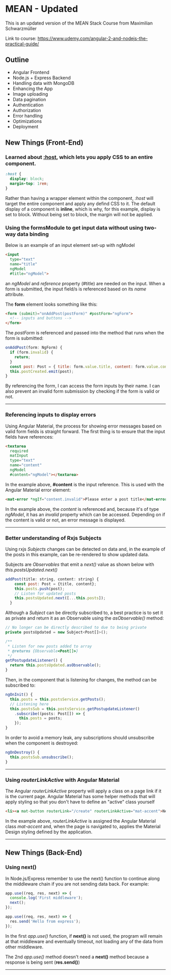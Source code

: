 # MEAN - Updated

This is an updated version of the MEAN Stack Course from Maximilian Schwarzmüller

Link to course: <https://www.udemy.com/angular-2-and-nodejs-the-practical-guide/>

## Outline

* Angular Frontend
* Node.js + Express Backend
* Handling data with MongoDB
* Enhancing the App
* Image uploading
* Data pagination
* Authentication
* Authorization
* Error handling
* Optimizations
* Deployment

## New Things (Front-End)

### Learned about [:host](https://developer.mozilla.org/en-US/docs/Web/CSS/:host()), which lets you apply CSS to an entire component.

```css
:host {
  display: block;
  margin-top: 1rem;
}
```

Rather than having a wrapper element within the component, *:host* will target the entire component and apply any defind CSS to it.  The default display of a component is **inline**, which is why, for this example, display is set to block.  Without being set to block, the margin will not be applied.

### Using the formsModule to get input data without using two-way data binding

Below is an example of an input element set-up with ngModel
```html
<input
  type="text"
  name="title"
  ngModel
  #title="ngModel">
```

an *ngModel* and *reference* property (#title) are needed on the input.  When a form is submitted, the input field/s is referenced based on its *name* attribute.

The **form** element looks something like this:
```html
<form (submit)="onAddPost(postForm)" #postForm="ngForm">
  <!-- inputs and buttons -->
</form>
```

The *postForm* is referenced and passed into the method that runs when the form is submitted:
```javascript
onAddPost(form: NgForm) {
  if (form.invalid) {
    return;
  }
  const post: Post = { title: form.value.title, content: form.value.content };
  this.postCreated.emit(post);
}
```
By referencing the form, I can access the form inputs by their name.  I can also prevent an invalid form submission by checking if the form is valid or not.

---

### Referencing inputs to display errors

Using Angular Material, the process for showing error messages based on valid form fields is straight forward.  The first thing is to ensure that the input fields have references:
```html
<textarea
  required
  matInput
  type="text"
  name="content"
  ngModel
  #content="ngModel"></textarea>
```

In the example above, **#content** is the input reference.  This is used with the Angular Material error element:

```html
<mat-error *ngIf="content.invalid">Please enter a post title</mat-error>
```

In the example above, the *content* is referenced and, because it's of type *ngModel*, it has an *invalid* property which can be accessed.  Depending on if the content is valid or not, an error message is displayed.

---

### Better understanding of Rxjs Subjects

Using rxjs *Subjects* changes can be detected on data and, in the example of the posts in this example, can be re-rendered to show updated data.

Subjects are *Observables* that emit a *next()* value as shown below with *this.postsUpdated.next()*

```javascript
addPost(title: string, content: string) {
    const post: Post = {title, content};
    this.posts.push(post);
    // Listen for updated posts
    this.postsUpdated.next([...this.posts]);
  }
```

Although a *Subject* can be directly subscribed to, a best practice is to set it as private and return it as an Observable using the *asObservable()* method:

```javascript
// No longer can be directly described to due to being private
private postsUpdated = new Subject<Post[]>();

/**
 * Listen for new posts added to array
 * @returns {Observable<Post[]>}
 */
getPostupdateListener() {
  return this.postsUpdated.asObservable();
}
```

Then, in the component that is listening for changes, the method can be subscribed to:

```typescript
ngOnInit() {
  this.posts = this.postsService.getPosts();
  // Listening here
  this.postsSub = this.postsService.getPostupdateListener()
    .subscribe((posts: Post[]) => {
      this.posts = posts;
    });
}
```

In order to avoid a memory leak, any subscriptions should unsubscribe when the component is destroyed:

```typescript
ngOnDestroy() {
  this.postsSub.unsubscribe();
}
```

---

### Using *routerLinkActive* with Angular Material

The Angular *routerLinkActive* property will apply a class on a page link if it is the current page.  Angular Material has some helper methods that will apply styling so that you don't have to define an "active" class yourself

```html
<li><a mat-button routerLink="/create" routerLinkActive="mat-accent">New Post</a></li>
```

In the example above, *routerLinkActive* is assigned the Angular Material class *mat-accent* and, when the page is navigated to, applies the Material Design styling defined by the application.

---


## New Things (Back-End)

### Using next()

In Node.js/Express remember to use the next() function to continue along the middleware chain if you are not sending data back.  For example:

```javascript
app.use((req, res, next) => {
  console.log('First middleware');
  next();
});

app.use((req, res, next) => {
  res.send('Hello from express');
});
```

In the first *app.use()* function, if **next()** is not used, the program will remain at that middleware and eventually timeout, not loading any of the data from other middleware.

The 2nd *app.use()* method doesn't need a **next()** method because a response is being sent (**res.send()**)

---




